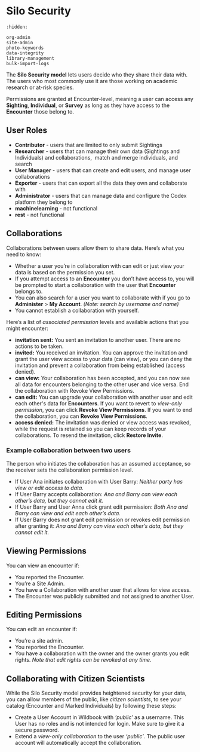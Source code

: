 # Silo Security

```{toctree}
:hidden:

org-admin
site-admin
photo-keywords
data-integrity
library-management
bulk-import-logs
```

The **Silo Security model** lets users decide who they share their data with. The users who most commonly use it are those working on academic research or at-risk species.

Permissions are granted at Encounter-level, meaning a user can access any **Sighting**, **Individual**, or **Survey** as long as they have access to the **Encounter** those belong to.

## User Roles

* **Contributor** \- users that are limited to only submit Sightings
* **Researcher** \- users that can manage their own data \(Sightings and Individuals\) and collaborations\,  match and merge individuals\, and search
* **User Manager** \- users that can create and edit users\, and manage user collaborations
* **Exporter** \- users that can export all the data they own and collaborate with
* **Administrator** \- users that can manage data and configure the Codex platform they belong to
* **machinelearning** \- not functional
* **rest** \- not functional

## Collaborations

Collaborations between users allow them to share data. Here’s what you need to know:

* Whether a user you’re in collaboration with can edit or just view your data is based on the permission you set.
* If you attempt access to an **Encounter** you don’t have access to, you will be prompted to start a collaboration with the user that **Encounter** belongs to.
* You can also search for a user you want to collaborate with if you go to **Administer** \> **My Account**. *(Note: search by username and name)*
* You cannot establish a collaboration with yourself.

Here’s a list of *associated permission* levels and available actions that you might encounter:

* **invitation sent:** You sent an invitation to another user. There are no actions to be taken.
* **invited:** You received an invitation. You can approve the invitation and grant the user view access to your data (can view), or you can deny the invitation and prevent a collaboration from being established (access denied).
* **can view:** Your collaboration has been accepted, and you can now see all data for encounters belonging to the other user and vice versa. End the collaboration with Revoke View Permissions.
* **can edit:** You can upgrade your collaboration with another user and edit each other's data for **Encounters**. If you want to revert to *view-only permission*, you can click **Revoke View Permissions**. If you want to end the collaboration, you can **Revoke View Permissions**.
* **access denied:** The invitation was denied or view access was revoked, while the request is retained so you can keep records of your collaborations. To resend the invitation, click **Restore Invite**.

### Example collaboration between two users

The person who initiates the collaboration has an assumed acceptance, so the receiver sets the collaboration permission level.

* If User Ana initiates collaboration with User Barry:
    *Neither party has view or edit access to data.*
* If User Barry accepts collaboration:
    *Ana and Barry can view each other’s data, but they cannot edit it.*
* If User Barry and User Anna click grant edit permission:
    *Both Ana and Barry can view and edit each other’s data.*
* If User Barry does not grant edit permission or revokes edit permission after granting it:
    *Ana and Barry can view each other’s data, but they cannot edit it.*

## Viewing Permissions

You can view an encounter if:

* You reported the Encounter.
* You’re a Site Admin.
* You have a Collaboration with another user that allows for view access.
* The Encounter was publicly submitted and not assigned to another User.

## Editing Permissions

You can edit an encounter if:

* You’re a site admin.
* You reported the Encounter.
* You have a collaboration with the owner and the owner grants you edit rights. *Note that edit rights can be revoked at any time.*

## Collaborating with Citizen Scientists

While the Silo Security model provides heightened security for your data, you can allow members of the public, like *citizen scientists*, to see your catalog (Encounter and Marked Individuals) by following these steps:

* Create a User Account in Wildbook with *‘public*’ as a username. This User has no roles and is not intended for login. Make sure to give it a secure password.
* Extend a *view-only collaboration* to the user *‘public’*. The public user account will automatically accept the collaboration.